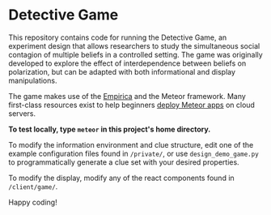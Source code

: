 # Detective Game

This repository contains code for running the Detective Game, an experiment design that allows researchers to study
the simultaneous social contagion of multiple beliefs in a controlled setting. 
The game was originally developed to explore the effect of interdependence between beliefs
on polarization, but can be adapted with both informational and display manipulations.

The game makes use of the [Empirica](https://empirica.ly/) and the Meteor framework. Many first-class resources exist to help beginners [deploy Meteor apps](https://galaxy-guide.meteor.com/deploy-guide.html) on cloud servers. 

**To test locally, type `meteor` in this project's home directory.**

To modify the information environment and clue structure, edit one of the example configuration files found in `/private/`, 
or use `design_demo_game.py` to programmatically generate a clue set with your desired properties.

To modify the display, modify any of the react components found in `/client/game/`.

Happy coding!
